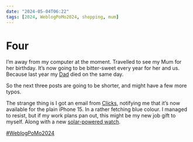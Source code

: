 ```yaml
---
date: "2024-05-04T06:22"
tags: [2024, WeblogPoMo2024, shopping, mum]
---
```


# Four
<!-- truncate -->

I’m away from my computer at the moment. Travelled to see my Mum for her birthday. It’s now going to be bitter-sweet every year for her and us. Because last year my [Dad](https://david.stollerys.co.uk) died on the same day. 

So the next three posts are going to be shorter, and might have a few more typos. 

The strange thing is I got an email from [Clicks](https://www.clicks.tech/), notifying me that it’s now available for the plain iPhone 15. In a rather fetching blue colour. I managed to resist, but if my work plans pan out, this might be my new job gift to myself. Along with a new [solar-powered watch](https://www.garmin.com/en-GB/p/679335). 

[#WeblogPoMo2024](https://weblog.anniegreens.lol/weblog-posting-month-2024)